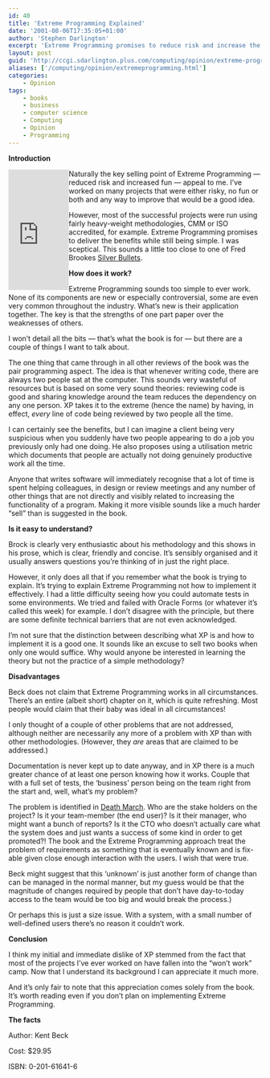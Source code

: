 ```yaml
---
id: 40
title: 'Extreme Programming Explained'
date: '2001-08-06T17:35:05+01:00'
author: 'Stephen Darlington'
excerpt: 'Extreme Programming promises to reduce risk and increase the fun of programming. Can that be true? '
layout: post
guid: 'http://ccgi.sdarlington.plus.com/computing/opinion/extreme-programming-explained.html'
aliases: ['/computing/opinion/extremeprogramming.html']
categories:
    - Opinion
tags:
    - books
    - business
    - computer science
    - Computing
    - Opinion
    - Programming
---
```


**Introduction**

<iframe align="left" frameborder="0" height="240" loading="lazy" marginheight="0" marginwidth="0" scrolling="no" src="http://rcm.amazon.com/e/cm?o=1&l=as1&f=ifr&t=zx81orguk00&p=8&asins=0201616416&IS2=1&lt1=_blank" width="120"><map name="boxmap-p8"><area coords="14, 200, 103, 207" href="http://rcm.amazon.com/e/cm/privacy-policy.html?o=1" shape="RECT"></area><area coords="0,0,10000,10000" href="http://www.amazon.com/exec/obidos/redirect-home/zx81orguk00"></area></map>![Shop at Amazon.com](http://rcm-images.amazon.com/images/G/01/rcm/120x240.gif)

</iframe>Naturally the key selling point of Extreme Programming — reduced risk and increased fun — appeal to me. I’ve worked on many projects that were either risky, no fun or both and any way to improve that would be a good idea.

However, most of the successful projects were run using fairly heavy-weight methodologies, CMM or ISO accredited, for example. Extreme Programming promises to deliver the benefits while still being simple. I was sceptical. This sounds a little too close to one of Fred Brookes [Silver Bullets](http://www.amazon.co.uk/exec/obidos/ASIN/0201835959/zx81orguk).

**How does it work?**

Extreme Programming sounds too simple to ever work. None of its components are new or especially controversial, some are even very common throughout the industry. What’s new is their application together. The key is that the strengths of one part paper over the weaknesses of others.

I won’t detail all the bits — that’s what the book is for — but there are a couple of things I want to talk about.

The one thing that came through in all other reviews of the book was the pair programming aspect. The idea is that whenever writing code, there are always two people sat at the computer. This sounds very wasteful of resources but is based on some very sound theories: reviewing code is good and sharing knowledge around the team reduces the dependency on any one person. XP takes it to the extreme (hence the name) by having, in effect, *every* line of code being reviewed by two people all the time.

I can certainly see the benefits, but I can imagine a client being very suspicious when you suddenly have two people appearing to do a job you previously only had one doing. He also proposes using a utilisation metric which documents that people are actually not doing genuinely productive work all the time.

Anyone that writes software will immediately recognise that a lot of time is spent helping colleagues, in design or review meetings and any number of other things that are not directly and visibly related to increasing the functionality of a program. Making it more visible sounds like a much harder “sell” than is suggested in the book.

**Is it easy to understand?**

Brock is clearly very enthusiastic about his methodology and this shows in his prose, which is clear, friendly and concise. It’s sensibly organised and it usually answers questions you’re thinking of in just the right place.

However, it only does all that if you remember what the book is trying to explain. It’s trying to explain Extreme Programming not how to implement it effectively. I had a little difficulty seeing how you could automate tests in some environments. We tried and failed with Oracle Forms (or whatever it’s called this week) for example. I don’t disagree with the principle, but there are some definite technical barriers that are not even acknowledged.

I’m not sure that the distinction between describing what XP is and how to implement it is a good one. It sounds like an excuse to sell two books when only one would suffice. Why would anyone be interested in learning the theory but not the practice of a simple methodology?

**Disadvantages**

Beck does not claim that Extreme Programming works in all circumstances. There’s an entire (albeit short) chapter on it, which is quite refreshing. Most people would claim that their baby was ideal in all circumstances!

I only thought of a couple of other problems that are not addressed, although neither are necessarily any more of a problem with XP than with other methodologies. (However, they *are* areas that are claimed to be addressed.)

Documentation is never kept up to date anyway, and in XP there is a much greater chance of at least one person knowing how it works. Couple that with a full set of tests, the ‘business’ person being on the team right from the start and, well, what’s my problem?

The problem is identified in [Death March](/computing/opinion/deathmarch.html). Who are the stake holders on the project? Is it your team-member (the end user)? Is it their manager, who might want a bunch of reports? Is it the CTO who doesn’t actually care what the system does and just wants a success of some kind in order to get promoted?! The book and the Extreme Programming approach treat the problem of requirements as something that is eventually known and is fix-able given close enough interaction with the users. I wish that were true.

Beck might suggest that this ‘unknown’ is just another form of change than can be managed in the normal manner, but my guess would be that the magnitude of changes required by people that don’t have day-to-today access to the team would be too big and would break the process.)

Or perhaps this is just a size issue. With a system, with a small number of well-defined users there’s no reason it couldn’t work.

**Conclusion**

I think my initial and immediate dislike of XP stemmed from the fact that most of the projects I’ve ever worked on have fallen into the “won’t work” camp. Now that I understand its background I can appreciate it much more.

And it’s only fair to note that this appreciation comes solely from the book. It’s worth reading even if you don’t plan on implementing Extreme Programming.

**The facts**

Author: Kent Beck

Cost: $29.95

ISBN: 0-201-61641-6